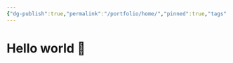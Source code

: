 ```yaml
---
{"dg-publish":true,"permalink":"/portfolio/home/","pinned":true,"tags":["gardenEntry"]}
---
```


# Hello world 🚀
